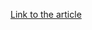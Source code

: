 [Link to the article](https://decoded.avast.io/danielbenes/crackonosh-a-new-malware-distributed-in-cracked-software/)
